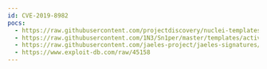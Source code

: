```yaml
---
id: CVE-2019-8982
pocs:
  - https://raw.githubusercontent.com/projectdiscovery/nuclei-templates/master/cves/CVE-2019-8982.yaml
  - https://raw.githubusercontent.com/1N3/Sn1per/master/templates/active/CVE-2019-8982_-_Wavemaker_Studio_6.6_LFI_SSRF.sh
  - https://raw.githubusercontent.com/jaeles-project/jaeles-signatures/master/cves/wavemaker-studio-lfi-cve-2019-8982.yaml
  - https://www.exploit-db.com/raw/45158
---
```

